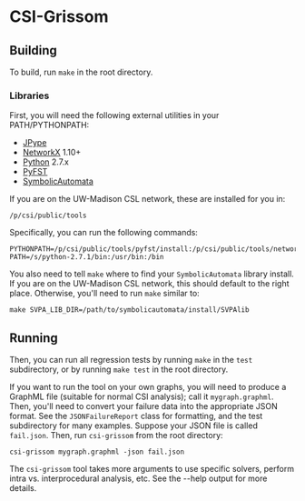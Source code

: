 # CSI-Grissom

## Building

To build, run `make` in the root directory.

### Libraries

First, you will need the following external utilities in your PATH/PYTHONPATH:
* [JPype](https://jpype.readthedocs.io/en/latest)
* [NetworkX](https://networkx.github.io) 1.10+
* [Python](https://www.python.org) 2.7.x
* [PyFST](http://pyfst.github.io)
* [SymbolicAutomata](https://github.com/lorisdanto/symbolicautomata)

If you are on the UW-Madison CSL network, these are installed for you in:
```
/p/csi/public/tools
```
Specifically, you can run the following commands:
```
PYTHONPATH=/p/csi/public/tools/pyfst/install:/p/csi/public/tools/networkx/1.10/install:/p/csi/public/tools/jpype/install
PATH=/s/python-2.7.1/bin:/usr/bin:/bin
```

You also need to tell `make` where to find your `SymbolicAutomata` library install.
If you are on the UW-Madison CSL network, this should default to the right
place.  Otherwise, you'll need to run `make` similar to:
```
make SVPA_LIB_DIR=/path/to/symbolicautomata/install/SVPAlib
```

## Running

Then, you can run all regression tests by running `make` in the `test`
subdirectory, or by running `make test` in the root directory.

If you want to run the tool on your own graphs, you will need to produce a
GraphML file (suitable for normal CSI analysis); call it `mygraph.graphml`.
Then, you'll need to convert your failure data into the appropriate JSON format.
See the `JSONFailureReport` class for formatting, and the test subdirectory for
many examples.  Suppose your JSON file is called `fail.json`.
Then, run `csi-grissom` from the root directory:
```
csi-grissom mygraph.graphml -json fail.json
```
The `csi-grissom` tool takes more arguments to use specific solvers, perform
intra vs. interprocedural analysis, etc.  See the --help output for more
details.
